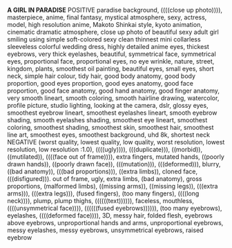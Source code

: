 **A GIRL IN PARADISE**
POSITIVE
paradise background, ((((close up photo)))), masterpiece, anime, final fantasy, mystical atmosphere, sexy, actress, model, high resolution anime, Makoto Shinkai style, kyoto animation, cinematic dramatic atmosphere, close up photo of beautiful sexy adult girl smiling using simple soft-colored sexy clean thinnest mini collarless sleeveless colorful wedding dress, highly detailed anime eyes, thickest eyebrows, very thick eyelashes, beautiful, symmetrical face, symmetrical eyes, proportional face, proportional eyes, no eye wrinkle, nature, street, kingdom, plants, smoothest oil painting, beautiful eyes, small eyes, short neck, simple hair colour, tidy hair, good body anatomy, good body proportion, good eyes proportion, good eyes anatomy, good face proportion, good face anatomy, good hand anatomy, good finger anatomy, very smooth lineart, smooth coloring, smooth hairline drawing, watercolor, profile picture, studio lighting, looking at the camera, dslr, glossy eyes, smoothest eyebrow lineart, smoothest eyelashes lineart, smooth eyebrow shading, smooth eyelashes shading, smoothest eye lineart, smoothest coloring, smoothest shading, smoothest skin, smoothest hair, smoothest line art, smoothest eyes, smoothest background, uhd 8k, shortest neck 
NEGATIVE
(worst quality, lowest quality, low quality, worst resolution, lowest resolution, low resolution :1.0), ((((ugly)))), (((duplicate))), ((morbid)), ((mutilated)), ((((face out of frame)))), extra fingers, mutated hands, ((poorly drawn hands)), ((poorly drawn face)), (((mutation))), (((deformed))), blurry, ((bad anatomy)), (((bad proportions))), ((extra limbs)), cloned face, (((disfigured))). out of frame, ugly, extra limbs, (bad anatomy), gross proportions, (malformed limbs), ((missing arms)), ((missing legs)), (((extra arms))), (((extra legs))), (fused fingers), (too many fingers), ((((long neck)))), plump, plump thighs, ((((((text)))))), faceless, mouthless, ((((unsymmetrical face)))), ((((((fused eyebrows)))))), (too many eyebrows), eyelashes, ((((deformed face)))), 3D, messy hair, folded flesh, eyebrows above eyebrows, unproportional hands and arms, unproportional eyebrows, messy eyelashes, messy eyebrows, unsymmetrical eyebrows, raised eyebrow
